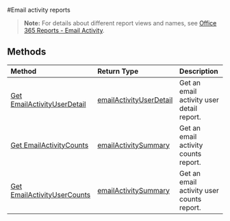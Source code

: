 #Email activity reports

> **Note:** For details about different report views and names, see [Office 365 Reports - Email Activity](https://support.office.com/client/Email-activity-1cbe2c00-ca65-4fb9-9663-1bbfa58ebe44).

## Methods

| Method                                   | Return Type                              | Description                              |
| :--------------------------------------- | :--------------------------------------- | :--------------------------------------- |
| [Get EmailActivityUserDetail](../api/reportroot_emailactivityuserdetail.md) | [emailActivityUserDetail](../api/reportroot_emailactivityuserdetail.md#response) | Get an email activity user detail report. |
| [Get EmailActivityCounts](../api/reportroot_emailactivitycounts.md) | [emailActivitySummary](../api/reportroot_emailactivitycounts.md#response) | Get an email activity counts report.     |
| [Get EmailActivityUserCounts](../api/reportroot_emailactivityusercounts.md) | [emailActivitySummary](../api/reportroot_emailactivityusercounts.md#response) | Get an email activity user counts report. |
